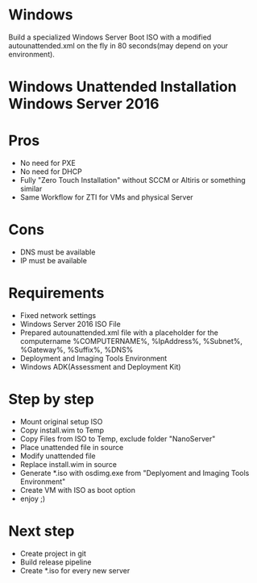 # Windows
Build a specialized Windows Server Boot ISO with a modified autounattended.xml on the fly in 80 seconds(may depend on your environment). 

# Windows Unattended Installation Windows Server 2016

# Pros
- No need for PXE
- No need for DHCP
- Fully "Zero Touch Installation" without SCCM or Altiris or something similar
- Same Workflow for ZTI for VMs and physical Server

# Cons
- DNS must be available
- IP must be available

# Requirements
- Fixed network settings
- Windows Server 2016 ISO File
- Prepared autounattended.xml file with a placeholder for the computername %COMPUTERNAME%, %IpAddress%, %Subnet%, %Gateway%, %Suffix%, %DNS%
- Deployment and Imaging Tools Environment
- Windows ADK(Assessment and Deployment Kit)

# Step by step
- Mount original setup ISO
- Copy install.wim to Temp
- Copy Files from ISO to Temp, exclude folder "NanoServer"
- Place unattended file in source
- Modify unattended file
- Replace install.wim in source
- Generate *.iso with osdimg.exe from "Deplyoment and Imaging Tools Environment"
- Create VM with ISO as boot option
- enjoy ;)

# Next step
- Create project in git 
- Build release pipeline
- Create *.iso for every new server